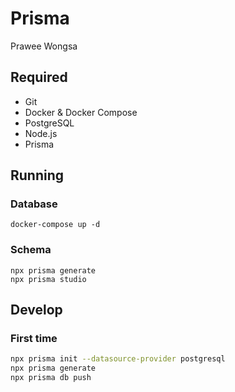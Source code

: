 # Prisma

Prawee Wongsa

## Required
- Git
- Docker & Docker Compose
- PostgreSQL
- Node.js
- Prisma

## Running
### Database
```
docker-compose up -d
```
### Schema
```
npx prisma generate
npx prisma studio
```

## Develop
### First time
```bash
npx prisma init --datasource-provider postgresql
npx prisma generate
npx prisma db push
```